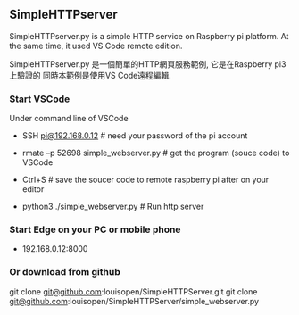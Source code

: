 ## SimpleHTTPserver
SimpleHTTPserver.py is a simple HTTP service on Raspberry pi platform.
At the same time, it used VS Code remote edition.

SimpleHTTPserver.py 是一個簡單的HTTP網頁服務範例, 它是在Raspberry pi3上驗證的
同時本範例是使用VS Code遠程編輯.

### Start VSCode

Under command line of VSCode

* SSH pi@192.168.0.12    # need your password of the pi account

* rmate –p 52698 simple_webserver.py  # get the program (souce code) to VSCode

* Ctrl+S  # save the soucer code to remote raspberry pi after on your editor

* python3 ./simple_webserver.py   # Run http server


### Start Edge on your PC or mobile phone

* 192.168.0.12:8000

### Or download from github
git clone git@github.com:louisopen/SimpleHTTPServer.git
git clone git@github.com:louisopen/SimpleHTTPServer/simple_webserver.py
